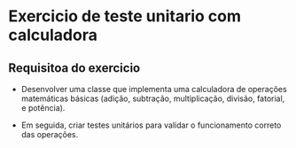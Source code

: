 # Exercicio de teste unitario com calculadora

## Requisitoa do exercicio

*  Desenvolver uma classe que implementa uma calculadora de
operações matemáticas básicas (adição, subtração,
multiplicação, divisão, fatorial, e potência). 

* Em seguida, criar testes unitários para validar o
funcionamento correto das operações.